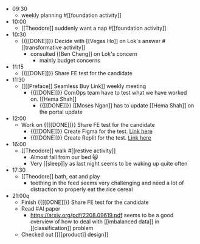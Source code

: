 - 09:30
    - weekly planning #[[foundation activity]]
- 10:00
    - [[Theodore]] suddenly want a nap #[[foundation activity]]
- 10:30
    - {{[[DONE]]}} Decide with [[Vegas Ho]] on Lok's answer #[[transformative activity]]
        - consulted [[Ben Cheng]] on Lok's concern
            - mainly budget concerns
- 11:15
    - {{[[DONE]]}} Share FE test for the candidate
- 11:30
    - [[[[Preface]] Seamless Buy Link]] weekly meeting
        - {{[[DONE]]}} ComOps team have to test what we have worked on. [[Hema Shah]]
            - {{[[DONE]]}}  [[Moses Ngan]] has to update [[Hema Shah]] on the portal update
- 12:00
    - Work on {{[[DONE]]}} Share FE test for the candidate
        - {{[[DONE]]}}  Create Figma for the test. [Link here](https://www.figma.com/file/KQlUGGYctL1lx0JKqVVAlm/Preface-frontend-challenge?node-id=0%3A1)
        - {{[[DONE]]}}  Create Replit for the test. [Link here](https://replit.com/@gilbertwat/Preface-coding-challenge-FE?v=1)
- 16:00
    - [[Theodore]] walk #[[restive activity]]
        - Almost fall from our bed 🙀
        - Very [[sleep]]y as last night seems to be waking up quite often
- 17:30
    - [[Theodore]] bath, eat and play
        - teething in the feed seems very challenging and need a lot of distraction to properly eat the rice cereal
- 21:00q
    - Finish {{[[DONE]]}} Share FE test for the candidate
    - Read #AI paper
        - https://arxiv.org/pdf/2208.09619.pdf seems to be a good overview of how to deal with [[imbalanced data]] in [[classification]] problem
    - Checked out [[[[product]] design]]
